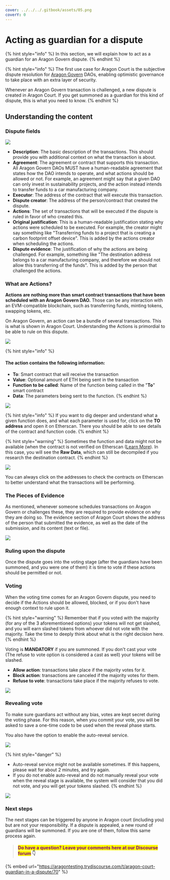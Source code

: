 ```yaml
---
cover: ../../../.gitbook/assets/05.png
coverY: 0
---
```


# Acting as guardian for a dispute

{% hint style="info" %}
In this section, we will explain how to act as a guardian for an Aragon Govern dispute.
{% endhint %}

{% hint style="info" %}
The first use case for Aragon Court is the subjective dispute resolution for [Aragon Govern](../aragon-govern/) DAOs, enabling optimistic governance to take place with an extra layer of security.

Whenever an Aragon Govern transaction is challenged, a new dispute is created in Aragon Court. If you get summoned as a guardian for this kind of dispute, this is what you need to know.
{% endhint %}

## **Understanding the content**

### **Dispute fields**

![](https://d33v4339jhl8k0.cloudfront.net/docs/assets/5c98a4fe0428633d2cf3fcf7/images/6113a430766e8844fc34f656/file-WrG7lYSfrJ.png)

* **Description**: The basic description of the transactions. This should provide you with additional context on what the transaction is about.
* **Agreement**: The agreement or contract that supports this transaction. All Aragon Govern DAOs MUST have a human-readable agreement that states how the DAO intends to operate, and what actions should be allowed or not. For example, an agreement might say that a given DAO can only invest in sustainability projects, and the action instead intends to transfer funds to a car manufacturing company.
* **Executor**: The address of the contract that will execute this transaction.
* **Dispute creator**: The address of the person/contract that created the dispute.
* **Actions**: The set of transactions that will be executed if the dispute is ruled in favor of who created this.
* **Original justification**: This is a human-readable justification stating why actions were scheduled to be executed. For example, the creator might say something like "Transferring funds to a project that is creating a carbon footprint offset device". This is added by the actions creator when scheduling the actions.
* **Dispute evidence**: The justification of why the actions are being challenged. For example, something like "The destination address belongs to a car manufacturing company, and therefore we should not allow this transferring of the funds". This is added by the person that challenged the actions.

### **What are Actions?**

**Actions are nothing more than smart contract transactions that have been scheduled with an Aragon Govern DAO.** Those can be any interaction with an EVM-compatible blockchain, such as transferring funds, minting tokens, swapping tokens, etc.

On Aragon Govern, an action can be a bundle of several transactions. This is what is shown in Aragon Court. Understanding the Actions is primordial to be able to rule on this dispute.

![](https://d33v4339jhl8k0.cloudfront.net/docs/assets/5c98a4fe0428633d2cf3fcf7/images/61139fe464a230081ba1e1d8/file-MUdTAgjhC3.png)

{% hint style="info" %}
#### The action contains the following information:

* **To**: Smart contract that will receive the transaction
* **Value**: Optional amount of ETH being sent in the transaction
* **Function to be called**: Name of the function being called in the "**To**" smart contract
* **Data**: The parameters being sent to the function.
{% endhint %}

![](https://d33v4339jhl8k0.cloudfront.net/docs/assets/5c98a4fe0428633d2cf3fcf7/images/6113a04bb37d837a3d0e2b5d/file-EGn7CGNTer.png)

{% hint style="info" %}
If you want to dig deeper and understand what a given function does, and what each parameter is used for, click on the **TO address** and open it on Etherscan. There you should be able to see details of the contract and function code.
{% endhint %}

{% hint style="warning" %}
Sometimes the function and data might not be available (when the contract is not verified on Etherscan ([Learn More](https://etherscan.io/verifyContract)). In this case, you will see the **Raw Data**, which can still be decompiled if you research the destination contract.
{% endhint %}

![](https://d33v4339jhl8k0.cloudfront.net/docs/assets/5c98a4fe0428633d2cf3fcf7/images/6113a0e26ffe270af2a97c43/file-xCv7UHQxZH.png)

You can always click on the addresses to check the contracts on Etherscan to better understand what the transactions will be performing.

### **The Pieces of Evidence**

As mentioned, whenever someone schedules transactions on Aragon Govern or challenges these, they are required to provide evidence on why they are doing so. The evidence section of Aragon Court shows the address of the person that submitted the evidence, as well as the date of the submission, and its content (text or file).

![](https://d33v4339jhl8k0.cloudfront.net/docs/assets/5c98a4fe0428633d2cf3fcf7/images/6113a7fd6ffe270af2a97c76/file-5Js1MtD8Up.png)

### Ruling upon the dispute

Once the dispute goes into the voting stage (after the guardians have been summoned, and you were one of them) it is time to vote if these actions should be permitted or not.

### **Voting**

When the voting time comes for an Aragon Govern dispute, you need to decide if the Actions should be allowed, blocked, or if you don't have enough context to rule upon it.&#x20;

{% hint style="warning" %}
Remember that if you voted with the majority (for any of the 3 aforementioned options) your tokens will not get slashed, and you will earn slashed tokens from whoever did not vote with the majority. Take the time to deeply think about what is the right decision here.
{% endhint %}

Voting is **MANDATORY** if you are summoned. If you don't cast your vote (The refuse to vote option is considered a cast as well) your tokens will be slashed.&#x20;

* **Allow action**: transactions take place if the majority votes for it.
* **Block action**: transactions are canceled if the majority votes for them.
* **Refuse to vote**: transactions take place if the majority refuses to vote.

![](https://d33v4339jhl8k0.cloudfront.net/docs/assets/5c98a4fe0428633d2cf3fcf7/images/6113a830766e8844fc34f672/file-IxTy2xkH3b.png)

### **Revealing vote**

To make sure guardians act without any bias, votes are kept secret during the voting phase. For this reason, when you commit your vote, you will be asked to save a one-time code to be used when the reveal phase starts.

You also have the option to enable the auto-reveal service.&#x20;

![](https://d33v4339jhl8k0.cloudfront.net/docs/assets/5c98a4fe0428633d2cf3fcf7/images/6113a83f6ffe270af2a97c78/file-AfZaSlWkn6.png)

{% hint style="danger" %}
* Auto-reveal service might not be available sometimes. If this happens, please wait for about 2 minutes, and try again.
* If you do not enable auto-reveal and do not manually reveal your vote when the reveal stage is available, the system will consider that you did not vote, and you will get your tokens slashed.
{% endhint %}

![](https://d33v4339jhl8k0.cloudfront.net/docs/assets/5c98a4fe0428633d2cf3fcf7/images/6113a872b55c2b04bf6dd4e7/file-2ebMDlmKLp.png)

### Next steps

The next stages can be triggered by anyone in Aragon court (including you) but are not your responsibility. If a dispute is appealed, a new round of guardians will be summoned. If you are one of them, follow this same process again.



> #### <mark style="color:purple;">Do have a question? Leave your comments here at our Discourse forum</mark> 👇

{% embed url="https://aragontesting.trydiscourse.com/t/aragon-court-guardian-in-a-dispute/70" %}
